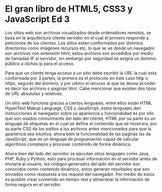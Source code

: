 # El gran libro de HTML5, CSS3 y JavaScript Ed 3

Los sitios web son archivos visualizados desde ordenadores remotos, se basa en la arquitectura cliente servidor en el cual el primero responde a peticiones de los clientes. Los sitios están conformados por distintos directorios como imágenes recursos etc, lo que se ve desde un navegador son archivos con extensión html, estos archivos son accedidos por medio de llamadas IP al servidor, sin embargo por seguridad se asigna un dominio público a dichas ip para el acceso.

Para que un cliente tenga acceso a un sitio debe escribir la URL la cual esta conformada por 3 partes, la primera es el protocolo en este caso http o https, seguido del dominio, y por ultimo el recurso al que se desea acceder es decir los archivos o paginas html. Cabe mencionar que existen dos tipos de URL absolutas y relativas.

Un sitio web funciona gracias a ciertos lenguajes, entre ellos están HTML HyperText Makup Language, CSS y JavaScript, estos lenguajes dan instrucciones al navegador sobre su apariencia y funcionalidad es por ello que son usados comúnmente del lado del cliente, HTML por su parte es un lenguaje de etiquetas en el cual se define el contenido que se mostrara, por su parte CSS da los estilos a los archivos antes mencionados para que la apariencia sea intuitiva, ahora bien la funcionalidad de las paginas las da JavaScript, que es un lenguaje de programación capaz de calcular algoritmos complejos y procesar contenido de forma dinámica.

Ahora bien del lado del servidor se ejecutan otros lenguajes como Java, PHP, Ruby y Python, esto para procesar información en el servidor antes de enviarla al usuario, los códigos generados del lado del servidor son conocidos como contenido dinámico, estos generan resultados que son enviados como respuesta a los request del navegador. Por medio de estos es posible crear contenido en tiempo real y almacenar la información de forma segura en el servidor.
